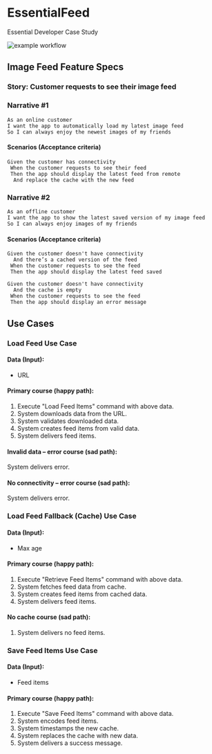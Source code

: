 # EssentialFeed
Essential Developer Case Study

![example workflow](https://github.com/petarbelokonski/EssentialFeed/actions/workflows/ios.yml/badge.svg)

## Image Feed Feature Specs

### Story: Customer requests to see their image feed

### Narrative #1

```
As an online customer
I want the app to automatically load my latest image feed
So I can always enjoy the newest images of my friends
```

#### Scenarios (Acceptance criteria)

```
Given the customer has connectivity
 When the customer requests to see their feed
 Then the app should display the latest feed from remote
  And replace the cache with the new feed
```

### Narrative #2

```
As an offline customer
I want the app to show the latest saved version of my image feed
So I can always enjoy images of my friends
```

#### Scenarios (Acceptance criteria)

```
Given the customer doesn't have connectivity
  And there’s a cached version of the feed
 When the customer requests to see the feed
 Then the app should display the latest feed saved

Given the customer doesn't have connectivity
  And the cache is empty
 When the customer requests to see the feed
 Then the app should display an error message
```

## Use Cases

### Load Feed Use Case

#### Data (Input):
- URL

#### Primary course (happy path):

1. Execute "Load Feed Items" command with above data.
2. System downloads data from the URL.
3. System validates downloaded data.
4. System creates feed items from valid data.
5. System delivers feed items.

#### Invalid data – error course (sad path):
System delivers error.

#### No connectivity – error course (sad path):
System delivers error.

### Load Feed Fallback (Cache) Use Case

#### Data (Input):
- Max age

#### Primary course (happy path):

1. Execute "Retrieve Feed Items" command with above data.
2. System fetches feed data from cache.
3. System creates feed items from cached data.
4. System delivers feed items.

#### No cache course (sad path):
1. System delivers no feed items.

### Save Feed Items Use Case

#### Data (Input):
- Feed items

#### Primary course (happy path):

1. Execute "Save Feed Items" command with above data.
2. System encodes feed items.
3. System timestamps the new cache.
4. System replaces the cache with new data.
5. System delivers a success message.
